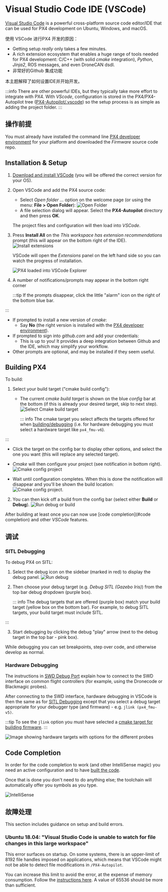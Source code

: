 # Visual Studio Code IDE (VSCode)

[Visual Studio Code](https://code.visualstudio.com/) is a powerful cross-platform source code editor/IDE that can be used for PX4 development on Ubuntu, Windows, and macOS.

使用 VSCode 进行PX4 开发的原因：

- Getting setup _really_ only takes a few minutes.
- A rich extension ecosystem that enables a huge range of tools needed for PX4 development: C/C++ (with solid _cmake_ integration), _Python_, _Jinja2_, ROS messages, and even DroneCAN dsdl.
- 非常好的Github 集成功能

本主题解释了如何设置IDE并开始开发。

:::info
There are other powerful IDEs, but they typically take more effort to integrate with PX4.
With _VScode_, configuration is stored in the PX4/PX4-Autopilot tree ([PX4-Autopilot/.vscode](https://github.com/PX4/PX4-Autopilot/tree/main/.vscode)) so the setup process is as simple as adding the project folder.
:::

## 操作前提

You must already have installed the command line [PX4 developer environment](../dev_setup/dev_env.md) for your platform and downloaded the _Firmware_ source code repo.

## Installation & Setup

1. [Download and install VSCode](https://code.visualstudio.com/) (you will be offered the correct version for your OS).

2. Open VSCode and add the PX4 source code:

   - Select _Open folder ..._ option on the welcome page (or using the menu: **File > Open Folder**):
      ![Open Folder](../../assets/toolchain/vscode/welcome_open_folder.jpg)
   - A file selection dialog will appear.
      Select the **PX4-Autopilot** directory and then press **OK**.

   The project files and configuration will then load into _VSCode_.

3. Press **Install All** on the _This workspace has extension recommendations_ prompt (this will appear on the bottom right of the IDE).
   ![Install extensions](../../assets/toolchain/vscode/prompt_install_extensions.jpg)

   VSCode will open the _Extensions_ panel on the left hand side so you can watch the progress of installation.

   ![PX4 loaded into VSCode Explorer](../../assets/toolchain/vscode/installing_extensions.jpg)

4. A number of notifications/prompts may appear in the bottom right corner

   :::tip
   If the prompts disappear, click the little "alarm" icon on the right of the bottom blue bar.

:::

   - If prompted to install a new version of _cmake_:
      - Say **No** (the right version is installed with the [PX4 developer environment](../dev_setup/dev_env.md)).
   - If prompted to sign into _github.com_ and add your credentials:
      - This is up to you! It provides a deep integration between Github and the IDE, which may simplify your workflow.
   - Other prompts are optional, and may be installed if they seem useful. <!-- perhaps add screenshot of these prompts -->

<a id="building"></a>

## Building PX4

To build:

1. Select your build target ("cmake build config"):

   - The current _cmake build target_ is shown on the blue _config_ bar at the bottom (if this is already your desired target, skip to next step).
      ![Select Cmake build target](../../assets/toolchain/vscode/cmake_build_config.jpg)

      ::: info
      The cmake target you select affects the targets offered for when [building/debugging](#debugging) (i.e. for hardware debugging you must select a hardware target like `px4_fmu-v6`).

:::

   - Click the target on the config bar to display other options, and select the one you want (this will replace any selected target).

   - _Cmake_ will then configure your project (see notification in bottom right).
      ![Cmake config project](../../assets/toolchain/vscode/cmake_configuring_project.jpg)

   - Wait until configuration completes.
      When this is done the notification will disappear and you'll be shown the build location:
      ![Cmake config project](../../assets/toolchain/vscode/cmake_configuring_project_done.jpg).

2. You can then kick off a build from the config bar (select either **Build** or **Debug**).
   ![Run debug or build](../../assets/toolchain/vscode/run_debug_build.jpg)

After building at least once you can now use [code completion](#code completion) and other _VSCode_ features.

## 调试

<a id="debugging_sitl"></a>

### SITL Debugging

To debug PX4 on SITL:

1. Select the debug icon on the sidebar (marked in red) to display the debug panel.
   ![Run debug](../../assets/toolchain/vscode/vscode_debug.jpg)

2. Then choose your debug target (e.g. _Debug SITL (Gazebo Iris)_) from the top bar debug dropdown (purple box).

   ::: info
   The debug targets that are offered (purple box) match your build target (yellow box on the bottom bar).
   For example, to debug SITL targets, your build target must include SITL.

:::

3. Start debugging by clicking the debug "play" arrow (next to the debug target in the top bar - pink box).

While debugging you can set breakpoints, step over code, and otherwise develop as normal.

### Hardware Debugging

The instructions in [SWD Debug Port](../debug/swd_debug.md) explain how to connect to the SWD interface on common flight controllers (for example, using the Dronecode or Blackmagic probes).

After connecting to the SWD interface, hardware debugging in VSCode is then the same as for [SITL Debugging](#debugging_sitl) except that you select a debug target appropriate for your debugger type (and firmware) - e.g. `jlink (px4_fmu-v5)`.

:::tip
To see the `jlink` option you must have selected a [cmake target for building firmware](#building-px4).
:::

![Image showing hardware targets with options for the different probes](../../assets/toolchain/vscode/vscode_hardware_debugging_options.png)

<a id="code completion"></a>

## Code Completion

In order for the code completion to work (and other IntelliSense magic) you need an active configuration and to have [built the code](#building).

Once that is done you don't need to do anything else; the toolchain will automatically offer you symbols as you type.

![IntelliSense](../../assets/toolchain/vscode/vscode_intellisense.jpg)

## 故障处理

This section includes guidance on setup and build errors.

### Ubuntu 18.04: "Visual Studio Code is unable to watch for file changes in this large workspace"

This error surfaces on startup.
On some systems, there is an upper-limit of 8192 file handles imposed on applications, which means that VSCode might not be able to detect file modifications in `/PX4-Autopilot`.

You can increase this limit to avoid the error, at the expense of memory consumption.
Follow the [instructions here](https://code.visualstudio.com/docs/setup/linux#_visual-studio-code-is-unable-to-watch-for-file-changes-in-this-large-workspace-error-enospc).
A value of 65536 should be more than sufficient.
